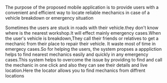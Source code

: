 The purpose of the proposed mobile application is to provide users with a convenient and
efficient way to locate reliable mechanics in case of a vehicle breakdown or emergency
situation

Sometimes the users are stuck in roads with their vehicle.they don't know where is the nearest workshop.It will effect mainly emergency cases.When the user's vehicle is breakdown,They  call their friends or relatives to get a mechanic from their place to repair their vehicle. It waste most of time in emergecy cases.So for helping the users, the system propses a apppliction helps to find nearest mechanics easily and quickly in any emergency cases.This system helps to overcome the issue by providing to find and call the mechanic in one click and also they can see their details and live location.Here the locator allows you to find mechanics from diffrent locations
